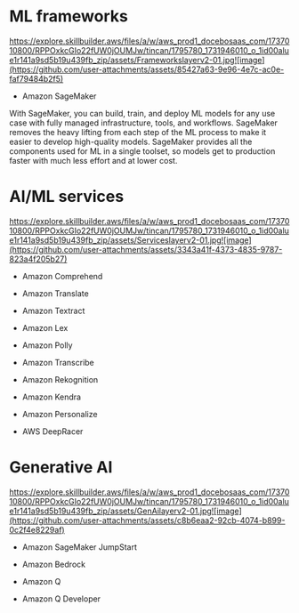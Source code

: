 # ML frameworks
https://explore.skillbuilder.aws/files/a/w/aws_prod1_docebosaas_com/1737010800/RPPOxkcGIo22fUW0jOUMJw/tincan/1795780_1731946010_o_1id00alue1r141a9sd5b19u439fb_zip/assets/Frameworkslayerv2-01.jpg![image](https://github.com/user-attachments/assets/85427a63-9e96-4e7c-ac0e-faf79484b2f5)


* Amazon SageMaker

With SageMaker, you can build, train, and deploy ML models for any use case with fully managed infrastructure, tools, and workflows. SageMaker removes the heavy lifting from each step of the ML process to make it easier to develop high-quality models. SageMaker provides all the components used for ML in a single toolset, so models get to production faster with much less effort and at lower cost.

# AI/ML services
https://explore.skillbuilder.aws/files/a/w/aws_prod1_docebosaas_com/1737010800/RPPOxkcGIo22fUW0jOUMJw/tincan/1795780_1731946010_o_1id00alue1r141a9sd5b19u439fb_zip/assets/Serviceslayerv2-01.jpg![image](https://github.com/user-attachments/assets/3343a41f-4373-4835-9787-823a4f205b27)


* Amazon Comprehend


* Amazon Translate


* Amazon Textract


* Amazon Lex


* Amazon Polly


* Amazon Transcribe


* Amazon Rekognition


* Amazon Kendra


* Amazon Personalize


* AWS DeepRacer


# Generative AI
https://explore.skillbuilder.aws/files/a/w/aws_prod1_docebosaas_com/1737010800/RPPOxkcGIo22fUW0jOUMJw/tincan/1795780_1731946010_o_1id00alue1r141a9sd5b19u439fb_zip/assets/GenAilayerv2-01.jpg![image](https://github.com/user-attachments/assets/c8b6eaa2-92cb-4074-b899-0c2f4e8229af)

* Amazon SageMaker JumpStart


* Amazon Bedrock


* Amazon Q


* Amazon Q Developer

